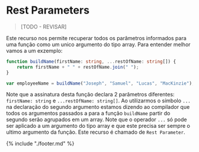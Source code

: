 # Rest Parameters

> [TODO - REVISAR]

Este recurso nos permite recuperar todos os parâmetros informados para uma função como um unico argumento do tipo array. Para entender melhor vamos a um exzemplo:

```typescript
function buildName(firstName: string, ...restOfName: string[]) {
	return firstName + " " + restOfName.join(" ");
}

var employeeName = buildName("Joseph", "Samuel", "Lucas", "MacKinzie");
```

Note que a assinatura desta função declara 2 parâmetros diferentes: `firstName: string` e `...restOfName: string[]`. Ao utilizarmos o símbolo `...` na declaração do segundo argumento estamos dizendo ao compilador que todos os argumentos passados a para a função `buildName` partir do segundo serão agrupados em um array. Note que o operador `...` só pode ser aplicado a um argumento do tipo array e que este precisa ser sempre o ultimo argumento da função. Este recurso é chamado de `Rest Parameter`.

{% include "./footer.md" %}
